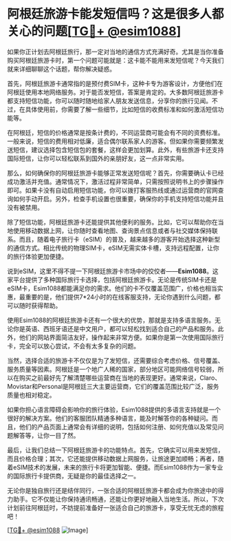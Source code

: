 # 阿根廷旅游卡能发短信吗？这是很多人都关心的问题[[TG💪+ @esim1088](https://t.me/s/esim1088)]

如果你正计划去阿根廷旅行，那一定对当地的通信方式充满好奇。尤其是当你准备购买阿根廷旅游卡时，第一个问题可能就是：这卡能不能用来发短信呢？今天我们就来详细聊聊这个话题，帮你解决疑惑。

首先，阿根廷旅游卡通常指的是预付费SIM卡，这种卡专为游客设计，方便他们在阿根廷使用本地网络服务。对于能否发短信，答案是肯定的。大多数阿根廷旅游卡都支持短信功能，你可以随时随地给家人朋友发送信息，分享你的旅行见闻。不过，在具体使用前，你需要了解一些细节，比如短信的收费标准和如何激活短信功能等。

在阿根廷，短信的价格通常是按条计费的，不同运营商可能会有不同的资费标准。一般来说，短信的费用相对低廉，适合偶尔联系家人的游客。但如果你需要频繁发送短信，建议选择包含短信包的套餐，这样会更加划算。此外，有些旅游卡还支持国际短信，让你可以轻松联系到国外的亲朋好友，这一点非常实用。

那么，如何确保你的阿根廷旅游卡能够正常发送短信呢？首先，你需要确认卡已经成功激活并充值。通常情况下，激活过程非常简单，只需按照说明书上的步骤操作即可。如果卡没有自动启用短信功能，你可以拨打客服热线或通过运营商的官网查询如何手动开启。另外，检查手机设置也很重要，确保你的手机支持短信功能并且没有被禁用。

除了短信功能，阿根廷旅游卡还能提供其他便利的服务。比如，它可以帮助你在当地使用移动数据上网，让你随时查看地图、查询景点信息或者与社交媒体保持联系。而且，随着电子旅行卡（eSIM）的普及，越来越多的游客开始选择这种新型的通信方式。相比传统的物理SIM卡，eSIM无需实体卡槽，支持远程配置，让你的旅行体验更加便捷。

说到eSIM，这里不得不提一下阿根廷旅游卡市场中的佼佼者——**Esim1088**。这家平台提供了多种国际旅行卡选择，包括阿根廷旅游卡。无论是传统SIM卡还是eSIM卡，Esim1088都能满足你的需求。他们的卡不仅覆盖范围广，价格也相当实惠，最重要的是，他们提供7*24小时的在线客服支持，无论你遇到什么问题，都可以随时获得帮助。

使用Esim1088的阿根廷旅游卡还有一个很大的优势，那就是支持多语言服务。无论你是英语、西班牙语还是中文用户，都可以轻松找到适合自己的产品和服务。此外，他们的网站界面简洁友好，操作起来非常方便。如果你是第一次使用国际旅行卡，完全可以放心尝试，不会有太多复杂的问题。

当然，选择合适的旅游卡不仅仅是为了发短信，还需要综合考虑价格、信号覆盖、服务质量等因素。阿根廷是一个地广人稀的国家，部分地区可能网络信号较弱，所以在购买之前最好先了解清楚哪些运营商在当地的表现更好。通常来说，Claro、Movistar和Personal是阿根廷三大主要运营商，它们的覆盖范围比较广泛，服务质量也相对稳定。

如果你担心语言障碍会影响你的旅行体验，Esim1088提供的多语言支持就是一个很好的解决方案。他们的客服团队精通多种语言，能及时解答你的各种疑问。而且，他们的产品页面上通常会有详细的说明，包括如何注册、如何充值以及常见问题解答等，让你一目了然。

最后，让我们总结一下阿根廷旅游卡的功能特点。首先，它确实可以用来发短信，而且价格合理；其次，它还能提供移动数据上网服务，让旅途更加顺畅；再者，随着eSIM技术的发展，未来的旅行卡将更加智能、便捷。而Esim1088作为一家专业的国际旅行卡提供商，无疑是你的最佳选择之一。

无论你是独自旅行还是结伴同行，一张合适的阿根廷旅游卡都会成为你旅途中的得力助手。它不仅能让你保持通讯畅通，还能让你更好地融入当地生活。所以，下次计划前往阿根廷时，不妨提前准备好一张适合自己的旅游卡，享受无忧无虑的旅程吧！

[[TG💪+ @esim1088](https://t.me/s/esim1088) ![Image](https://i.postimg.cc/4NQfJmqS/Snipaste-2025-05-13-00-14-12.png)]